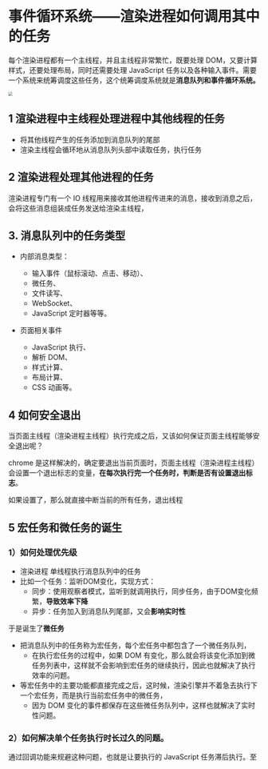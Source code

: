# 事件循环系统——渲染进程如何调用其中的任务



每个渲染进程都有一个主线程，并且主线程非常繁忙，既要处理 DOM，又要计算样式，还要处理布局，同时还需要处理 JavaScript 任务以及各种输入事件。需要一个系统来统筹调度这些任务，这个统筹调度系统就是**消息队列和事件循环系统。**

<img src="https://static001.geekbang.org/resource/image/e2/c6/e2582e980632fd2df5043f81a11461c6.png" style="zoom: 50%;" />

## 1 渲染进程中主线程处理进程中其他线程的任务

- 将其他线程产生的任务添加到消息队列的尾部
- 渲染主线程会循环地从消息队列头部中读取任务，执行任务



## 2 渲染进程处理其他进程的任务

渲染进程专门有一个 IO 线程用来接收其他进程传进来的消息，接收到消息之后，会将这些消息组装成任务发送给渲染主线程，



## 3. 消息队列中的任务类型

- 内部消息类型：
  - 输入事件（鼠标滚动、点击、移动）、	
  - 微任务、
  - 文件读写、
  - WebSocket、
  - JavaScript 定时器等等。

- 页面相关事件
  - JavaScript 执行、
  - 解析 DOM、
  - 样式计算、
  - 布局计算、
  - CSS 动画等。

## 4 如何安全退出

当页面主线程（渲染进程主线程）执行完成之后，又该如何保证页面主线程能够安全退出呢？

chrome 是这样解决的，确定要退出当前页面时，页面主线程（渲染进程主线程）会设置一个退出标志的变量，**在每次执行完一个任务时，判断是否有设置退出标志**。

如果设置了，那么就直接中断当前的所有任务，退出线程



## 5 宏任务和微任务的诞生

### 1）如何处理优先级

- 渲染进程 单线程执行消息队列中的任务
- 比如一个任务：监听DOM变化，实现方式：
  - 同步：使用观察者模式，监听到就调用执行，同步任务，由于DOM变化频繁，**导致效率下降**
  - 异步：任务加入到消息队列尾部，又会**影响实时性**

于是诞生了**微任务**

- 把消息队列中的任务称为宏任务，每个宏任务中都包含了一个微任务队列，
  - 在执行宏任务的过程中，如果 DOM 有变化，那么就会将该变化添加到微任务列表中，这样就不会影响到宏任务的继续执行，因此也就解决了执行效率的问题。
- 等宏任务中的主要功能都直接完成之后，这时候，渲染引擎并不着急去执行下一个宏任务，而是执行当前宏任务中的微任务，
  - 因为 DOM 变化的事件都保存在这些微任务队列中，这样也就解决了实时性问题。



### 2）如何解决单个任务执行时长过久的问题。

通过回调功能来规避这种问题，也就是让要执行的 JavaScript 任务滞后执行。至














